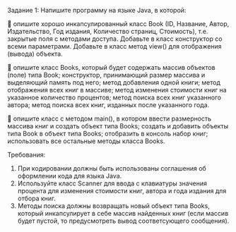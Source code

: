 Задание 1:
Напишите программу на языке Java, в которой:

 опишите хорошо инкапсулированный класс Book (ID, Название, Автор,
Издательство, Год издания, Количество страниц, Стоимость), т.е. закрытые
поля с методами доступа. Добавьте в класс конструктор со всеми
параметрами. Добавьте в класс метод view() для отображения (вывода)
объекта.

 опишите класс Books, который будет содержать массив объектов (поле)
типа Book; конструктор, принимающий размер массива и выделяющий
память под него; метод добавления одной книги; метод отображения всех
книг в массиве; метод изменения стоимости книг на указанное количество
процентов; метод поиска всех книг указанного автора; метод поиска всех
книг, изданных после указанного года.

 опишите класс с методом main(), в котором ввести размерность массива
книг и создать объект типа Books; создать и добавить объекты типа Book в
объект типа Books; отобразить в консоль набор книг; использовать все
остальные методы класса Books.

Требования:
1) При кодировании должны быть использованы соглашения об
оформлении кода для языка Java.
2) Используйте класс Scanner для ввода с клавиатуры значения процента
для изменения стоимости книг, автора и года издания для отбора книг.
3) Методы поиска должны возвращать новый объект типа Books, который
инкапсулирует в себе массив найденных книг (если массив будет пустой,
то предусмотреть вывод соответсующего сообщения).